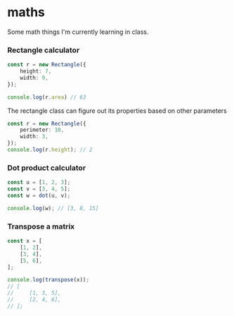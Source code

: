 # maths
Some math things I'm currently learning in class.

### Rectangle calculator
```ts
const r = new Rectangle({
    height: 7,
    width: 9,
});

console.log(r.area) // 63
```
The rectangle class can figure out its properties based on other parameters
```ts
const r = new Rectangle({
    perimeter: 10,
    width: 3,
});
console.log(r.height); // 2
```

### Dot product calculator
```ts
const u = [1, 2, 3];
const v = [3, 4, 5];
const w = dot(u, v);

console.log(w); // [3, 8, 15]
```

### Transpose a matrix
```ts
const x = [
    [1, 2],
    [3, 4],
    [5, 6],
];

console.log(transpose(x));
// [
//     [1, 3, 5],
//     [2, 4, 6],
// ];
```
